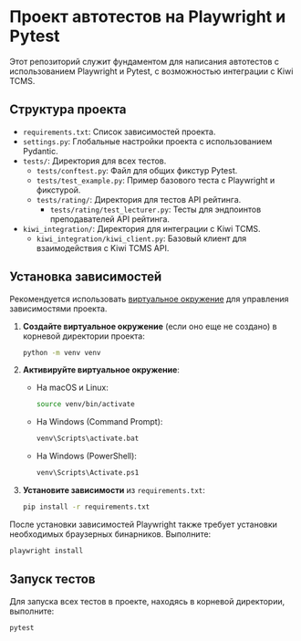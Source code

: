 # Проект автотестов на Playwright и Pytest

Этот репозиторий служит фундаментом для написания автотестов с использованием Playwright и Pytest, с возможностью интеграции с Kiwi TCMS.

## Структура проекта

-   `requirements.txt`: Список зависимостей проекта.
-   `settings.py`: Глобальные настройки проекта с использованием Pydantic.
-   `tests/`: Директория для всех тестов.
    -   `tests/conftest.py`: Файл для общих фикстур Pytest.
    -   `tests/test_example.py`: Пример базового теста с Playwright и фикстурой.
    -   `tests/rating/`: Директория для тестов API рейтинга.
        -   `tests/rating/test_lecturer.py`: Тесты для эндпоинтов преподавателей API рейтинга.
-   `kiwi_integration/`: Директория для интеграции с Kiwi TCMS.
    -   `kiwi_integration/kiwi_client.py`: Базовый клиент для взаимодействия с Kiwi TCMS API.

## Установка зависимостей

Рекомендуется использовать [виртуальное окружение](https://docs.python.org/3/library/venv.html) для управления зависимостями проекта.

1.  **Создайте виртуальное окружение** (если оно еще не создано) в корневой директории проекта:

    ```bash
    python -m venv venv
    ```

2.  **Активируйте виртуальное окружение**:

    *   На macOS и Linux:

        ```bash
        source venv/bin/activate
        ```

    *   На Windows (Command Prompt):

        ```bash
        venv\Scripts\activate.bat
        ```

    *   На Windows (PowerShell):

        ```bash
        venv\Scripts\Activate.ps1
        ```

3.  **Установите зависимости** из `requirements.txt`:

    ```bash
    pip install -r requirements.txt
    ```

После установки зависимостей Playwright также требует установки необходимых браузерных бинарников. Выполните:

```bash
playwright install
```

## Запуск тестов

Для запуска всех тестов в проекте, находясь в корневой директории, выполните:

```bash
pytest
```